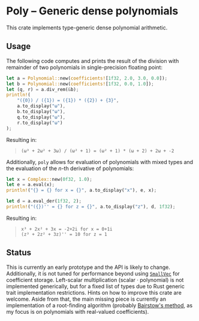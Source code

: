 # Poly – Generic dense polynomials

This crate implements type-generic dense polynomial arithmetic.

## Usage

The following code computes and prints the result of the division with remainder of two polynomials in single-precision floating point:

```rust
let a = Polynomial::new(coefficients![1f32, 2.0, 3.0, 0.0]);
let b = Polynomial::new(coefficients![1f32, 0.0, 1.0]);
let (q, r) = a.div_rem(&b);
println!(
	"({0}) / ({1}) = ({1}) * ({2}) + {3}",
	a.to_display("ω"),
	b.to_display("ω"),
	q.to_display("ω"),
	r.to_display("ω")
);
```

Resulting in:

> ```text
> (ω³ + 2ω² + 3ω) / (ω² + 1) = (ω² + 1) * (ω + 2) + 2ω + -2
> ```

Additionally, `poly` allows for evaluation of polynomials with mixed types and the evaluation of the *n*-th derivative of polynomials:

```rust
let x = Complex::new(0f32, 1.0);
let e = a.eval(x);
println!("{} = {} for x = {}", a.to_display("x"), e, x);

let d = a.eval_der(1f32, 2);
println!("({})'' = {} for z = {}", a.to_display("z"), d, 1f32);
```

Resulting in:

> ```text
> x³ + 2x² + 3x = -2+2i for x = 0+1i
> (z³ + 2z² + 3z)'' = 10 for z = 1
> ```

## Status

This is currently an early prototype and the API is likely to change.
Additionally, it is not tuned for performance beyond using [`SmallVec`](https://github.com/servo/rust-smallvec) for coefficient storage.
Left-scalar multiplication (scalar · polynomial) is not implemented generically, but for a fixed list of types due to Rust generic trait implementation restrictions.
Hints on how to improve this crate are welcome.
Aside from that, the main missing piece is currently an implementation of a root-finding algorithm (probably [Bairstow's method](https://en.wikipedia.org/wiki/Bairstow%27s_method), as my focus is on polynomials with real-valued coefficients).
